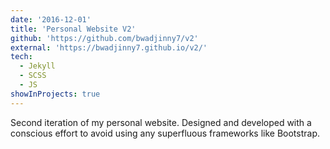 ```yaml
---
date: '2016-12-01'
title: 'Personal Website V2'
github: 'https://github.com/bwadjinny7/v2'
external: 'https://bwadjinny7.github.io/v2/'
tech:
  - Jekyll
  - SCSS
  - JS
showInProjects: true
---
```


Second iteration of my personal website. Designed and developed with a conscious effort to avoid using any superfluous frameworks like Bootstrap.
